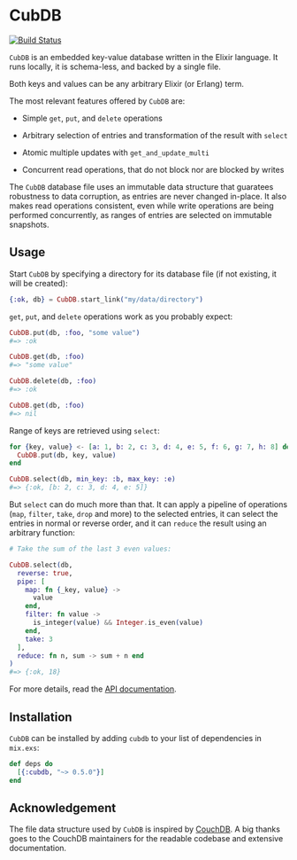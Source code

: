 # CubDB

[![Build Status](https://travis-ci.org/lucaong/cubdb.svg?branch=master)](https://travis-ci.org/lucaong/cubdb)

`CubDB` is an embedded key-value database written in the Elixir language. It
runs locally, it is schema-less, and backed by a single file.

Both keys and values can be any arbitrary Elixir (or Erlang) term.

The most relevant features offered by `CubDB` are:

  - Simple `get`, `put`, and `delete` operations

  - Arbitrary selection of entries and transformation of the result with `select`

  - Atomic multiple updates with `get_and_update_multi`

  - Concurrent read operations, that do not block nor are blocked by writes

The `CubDB` database file uses an immutable data structure that guaratees
robustness to data corruption, as entries are never changed in-place. It also
makes read operations consistent, even while write operations are being
performed concurrently, as ranges of entries are selected on immutable
snapshots.


## Usage

Start `CubDB` by specifying a directory for its database file (if not existing,
it will be created):

```elixir
{:ok, db} = CubDB.start_link("my/data/directory")
```

`get`, `put`, and `delete` operations work as you probably expect:

```elixir
CubDB.put(db, :foo, "some value")
#=> :ok

CubDB.get(db, :foo)
#=> "some value"

CubDB.delete(db, :foo)
#=> :ok

CubDB.get(db, :foo)
#=> nil
```

Range of keys are retrieved using `select`:

```elixir
for {key, value} <- [a: 1, b: 2, c: 3, d: 4, e: 5, f: 6, g: 7, h: 8] do
  CubDB.put(db, key, value)
end

CubDB.select(db, min_key: :b, max_key: :e)
#=> {:ok, [b: 2, c: 3, d: 4, e: 5]}
```

But `select` can do much more than that. It can apply a pipeline of operations
(`map`, `filter`, `take`, `drop` and more) to the selected entries, it can
select the entries in normal or reverse order, and it can `reduce` the result
using an arbitrary function:

```elixir
# Take the sum of the last 3 even values:

CubDB.select(db,
  reverse: true,
  pipe: [
    map: fn {_key, value} ->
      value
    end,
    filter: fn value ->
      is_integer(value) && Integer.is_even(value)
    end,
    take: 3
  ],
  reduce: fn n, sum -> sum + n end
)
#=> {:ok, 18}
```

For more details, read the [API documentation](https://hexdocs.pm/cubdb/CubDB.html).

## Installation

`CubDB` can be installed by adding `cubdb` to your list of dependencies in
`mix.exs`:

```elixir
def deps do
  [{:cubdb, "~> 0.5.0"}]
end
```

## Acknowledgement

The file data structure used by `CubDB` is inspired by
[CouchDB](http://couchdb.apache.org). A big thanks goes to the CouchDB
maintainers for the readable codebase and extensive documentation.
